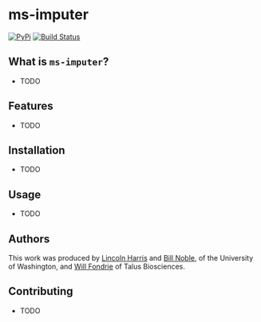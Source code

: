 ms-imputer
==========
[![PyPi](https://img.shields.io/pypi/v/ms-imputer.svg)](https://pypi.python.org/pypi/ms-imputer)
[![Build Status](https://img.shields.io/travis/lincoln-harris/ms-imputer.svg)](https://travis-ci.com/lincoln-harris/ms-imputer)     

What is `ms-imputer`?
--------------------

* TODO

Features
--------

* TODO

Installation
------------

* TODO

Usage
------------------

* TODO

Authors
-------

This work was produced by [Lincoln Harris](https://github.com/lincoln-harris) and [Bill Noble](https://github.com/wsnoble), of the University of Washington, and [Will Fondrie](https://github.com/wfondrie) of Talus Biosciences. 

Contributing
------------

* TODO



